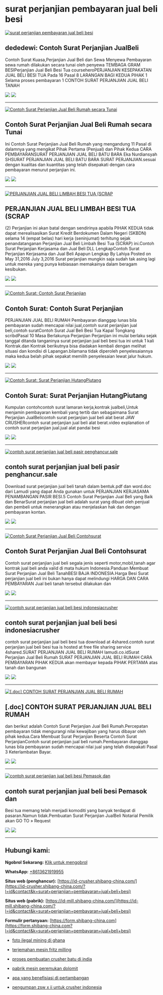 # surat perjanjian pembayaran jual beli besi

<a href="https://swt.shibang-china.com/?l=id&img&k=surat+perjanjian+pembayaran+jual+beli+besi" target="_blank">![surat perjanjian pembayaran jual beli besi](http://static.shibang-china.com/all-800x300/271.jpg)</a>

## dededewi: Contoh Surat Perjanjian JualBeli
Contoh Surat Kuasa,Perjanjian Jual Beli dan Sewa Menyewa Pembayaran sewa rumah dilakukan secara tunai oleh penyewa TEMBAGA GRAM BESIPerjanjian Jual Beli Besi Tua courseheroPERJANJIAN KESEPAKATAN JUAL BELI BESI TUA Pada 16 Pasal 8 LARANGAN BAGI KEDUA PIHAK 1 Selama proses pembayaran 1 CONTOH SURAT PERJANJIAN JUAL BELI TANAH


<a href="https://whatsapp.shibangsoft.com/WhatsApp.php" target="_blank" title="WhatsApp">![](http://static.shibang-china.com/icon/whatsapp.png)</a> <a href="https://swt.shibang-china.com/?l=id&icon&k=surat+perjanjian+pembayaran+jual+beli+besi" target="_blank">![](http://static.shibang-china.com/icon/chat-id.png)</a>

---

<a href="https://swt.shibang-china.com/?l=id&img&k=surat+perjanjian+pembayaran+jual+beli+besi" target="_blank">![Contoh Surat Perjanjian Jual Beli Rumah secara Tunai](http://static.shibang-china.com/all-800x300/1040.jpg)</a>

## Contoh Surat Perjanjian Jual Beli Rumah secara Tunai
Ini Contoh Surat Perjanjian Jual Beli Rumah yang mengandung 11 Pasal di dalamnya yang mengikat Pihak Pertama (Penjual) dan Pihak Kedua CARA PEMBAYARANSURAT PERJANJIAN JUAL BELI BATU BARA Eka Nurdiansyah SHSURAT PERJANJIAN JUAL BELI BATU BARA SURAT PERJANJIAN.sesuai dengan kualitas dan kuantitas yang telah disepakati dengan cara pembayaran menurut perjanjian ini.


<a href="https://whatsapp.shibangsoft.com/WhatsApp.php" target="_blank" title="WhatsApp">![](http://static.shibang-china.com/icon/whatsapp.png)</a> <a href="https://swt.shibang-china.com/?l=id&icon&k=surat+perjanjian+pembayaran+jual+beli+besi" target="_blank">![](http://static.shibang-china.com/icon/chat-id.png)</a>

---

<a href="https://swt.shibang-china.com/?l=id&img&k=surat+perjanjian+pembayaran+jual+beli+besi" target="_blank">![PERJANJIAN JUAL BELI LIMBAH BESI TUA (SCRAP](http://static.shibang-china.com/all-800x300/491.jpg)</a>

## PERJANJIAN JUAL BELI LIMBAH BESI TUA (SCRAP
(2) Perjanjian ini akan batal dengan sendirinya apabila PIHAK KEDUA tidak dapat merealisasikan Surat Kredit Berdokumen Dalam Negeri (SKBDN) selama 14 (empat belas) hari kerja (seninjumat) terhitung sejak penandatanganan Perjanjian Jual Beli Limbah Besi Tua (SCRAP) ini.Contoh Surat Perjanjian Kerjasama dan Jual Beli DLL LengkapContoh Surat Perjanjian Kerjasama dan Jual Beli Apapun Lengkap By Lahiya Posted on May 31,2016 July 3,2016 Surat perjanjian mungkin saja sudah tak asing lagi untuk mereka yang punya kebiasaan memakainya dalam beragam kesibukan.


<a href="https://whatsapp.shibangsoft.com/WhatsApp.php" target="_blank" title="WhatsApp">![](http://static.shibang-china.com/icon/whatsapp.png)</a> <a href="https://swt.shibang-china.com/?l=id&icon&k=surat+perjanjian+pembayaran+jual+beli+besi" target="_blank">![](http://static.shibang-china.com/icon/chat-id.png)</a>

---

<a href="https://swt.shibang-china.com/?l=id&img&k=surat+perjanjian+pembayaran+jual+beli+besi" target="_blank">![Contoh Surat: Contoh Surat Perjanjian](http://static.shibang-china.com/all-800x300/871.jpg)</a>

## Contoh Surat: Contoh Surat Perjanjian
PERJANJIAN JUAL BELI RUMAH Pembayaran dianggap lunas bila pembayaran sudah mencapai nilai jual,contoh surat perjanjian jual beli,contoh suratContoh Surat Jual Beli Besi Tua Kapal Tongkang scribdPasal 10 Masa Berlakunya Perjanjian Perjanjian ini mulai berlaku sejak tanggal ditanda tanganinya surat perjanjian jual beli besi tua ini untuk 1 kali Kontrak.dan Kontrak berikutnya bisa diadakan kembali dengan melihat situasi dan kondisi di Lapangan.bilamana tidak diperoleh penyelesaiannya maka kedua belah pihak sepakat memilih penyelesaian lewat jalur hukum.


<a href="https://whatsapp.shibangsoft.com/WhatsApp.php" target="_blank" title="WhatsApp">![](http://static.shibang-china.com/icon/whatsapp.png)</a> <a href="https://swt.shibang-china.com/?l=id&icon&k=surat+perjanjian+pembayaran+jual+beli+besi" target="_blank">![](http://static.shibang-china.com/icon/chat-id.png)</a>

---

<a href="https://swt.shibang-china.com/?l=id&img&k=surat+perjanjian+pembayaran+jual+beli+besi" target="_blank">![Contoh Surat: Surat Perjanjian HutangPiutang](http://static.shibang-china.com/all-800x300/384.jpg)</a>

## Contoh Surat: Surat Perjanjian HutangPiutang
Kumpulan contohcontoh surat lamaran kerja,kontrak jualbeli,Untuk menjamin pembayaran kembali yang tertib dan sebagaimana Surat Perjanjian JualBelicontoh surat perjanjian jual beli alat berat JAW CRUSHERcontoh surat perjanjian jual beli alat berat.video explanation of contoh surat perjanjian jual.jual alat pandai besi


<a href="https://whatsapp.shibangsoft.com/WhatsApp.php" target="_blank" title="WhatsApp">![](http://static.shibang-china.com/icon/whatsapp.png)</a> <a href="https://swt.shibang-china.com/?l=id&icon&k=surat+perjanjian+pembayaran+jual+beli+besi" target="_blank">![](http://static.shibang-china.com/icon/chat-id.png)</a>

---

<a href="https://swt.shibang-china.com/?l=id&img&k=surat+perjanjian+pembayaran+jual+beli+besi" target="_blank">![contoh surat perjanjian jual beli pasir penghancur.sale](http://static.shibang-china.com/all-800x300/336.jpg)</a>

## contoh surat perjanjian jual beli pasir penghancur.sale
Download surat perjanjian jual beli tanah dalam bentuk.pdf dan word.doc dari Lamudi yang dapat Anda gunakan untuk PERJANJIAN KERJASAMA PENAMBANGAN PASIR BESI.5 Contoh Surat Perjanjian Jual Beli yang Baik dan BenarSurat perjanjian jual beli adalah surat yang dibuat oleh penjual dan pembeli untuk menerangkan atau menjelaskan hak dan dengan pembayaran kontan.


<a href="https://whatsapp.shibangsoft.com/WhatsApp.php" target="_blank" title="WhatsApp">![](http://static.shibang-china.com/icon/whatsapp.png)</a> <a href="https://swt.shibang-china.com/?l=id&icon&k=surat+perjanjian+pembayaran+jual+beli+besi" target="_blank">![](http://static.shibang-china.com/icon/chat-id.png)</a>

---

<a href="https://swt.shibang-china.com/?l=id&img&k=surat+perjanjian+pembayaran+jual+beli+besi" target="_blank">![Contoh Surat Perjanjian Jual Beli Contohsurat](http://static.shibang-china.com/all-800x300/148.jpg)</a>

## Contoh Surat Perjanjian Jual Beli Contohsurat
Contoh surat perjanjian jual beli segala jenis seperti motor,mobil,tanah agar kontrak jual beli anda valid di mata hukum Indonesia.Panduan Membuat Surat Perjanjian Jual Beli TanahBESI BAJA INDONESIA.Harga Besi Surat perjanjian jual beli ini bukan hanya dapat melindungi HARGA DAN CARA PEMBAYARAN Jual beli tanah tersebut dilakukan dan


<a href="https://whatsapp.shibangsoft.com/WhatsApp.php" target="_blank" title="WhatsApp">![](http://static.shibang-china.com/icon/whatsapp.png)</a> <a href="https://swt.shibang-china.com/?l=id&icon&k=surat+perjanjian+pembayaran+jual+beli+besi" target="_blank">![](http://static.shibang-china.com/icon/chat-id.png)</a>

---

<a href="https://swt.shibang-china.com/?l=id&img&k=surat+perjanjian+pembayaran+jual+beli+besi" target="_blank">![contoh surat perjanjian jual beli besi indonesiacrusher](http://static.shibang-china.com/all-800x300/164.jpg)</a>

## contoh surat perjanjian jual beli besi indonesiacrusher
contoh surat perjanjian jual beli besi tua download at 4shared.contoh surat perjanjian jual beli besi tua is hosted at free file sharing service 4shared.SURAT PERJANJIAN JUAL BELI RUMAH lamudi.co.idSurat Perjanjian Jual Beli Rumah SURAT PERJANJIAN JUAL BELI RUMAH CARA PEMBAYARAN PIHAK KEDUA akan membayar kepada PIHAK PERTAMA atas tanah dan bangunan


<a href="https://whatsapp.shibangsoft.com/WhatsApp.php" target="_blank" title="WhatsApp">![](http://static.shibang-china.com/icon/whatsapp.png)</a> <a href="https://swt.shibang-china.com/?l=id&icon&k=surat+perjanjian+pembayaran+jual+beli+besi" target="_blank">![](http://static.shibang-china.com/icon/chat-id.png)</a>

---

<a href="https://swt.shibang-china.com/?l=id&img&k=surat+perjanjian+pembayaran+jual+beli+besi" target="_blank">![[.doc] CONTOH SURAT PERJANJIAN JUAL BELI RUMAH](http://static.shibang-china.com/all-800x300/1476.jpg)</a>

## [.doc] CONTOH SURAT PERJANJIAN JUAL BELI RUMAH
dan berikut adalah Contoh Surat Perjanjian Jual Beli Rumah.Percepatan pembayaran tidak mengurangi nilai kewajiban yang harus dibayar oleh pihak kedua.Cara Membuat Surat Perjanjian Beserta Contoh Surat PerjanjianContoh surat perjanjian jual beli rumah.Pembayaran dianggap lunas bila pembayaran sudah mencapai nilai jual yang telah disepakati Pasal 3 Keterlambatan Bayar.


<a href="https://whatsapp.shibangsoft.com/WhatsApp.php" target="_blank" title="WhatsApp">![](http://static.shibang-china.com/icon/whatsapp.png)</a> <a href="https://swt.shibang-china.com/?l=id&icon&k=surat+perjanjian+pembayaran+jual+beli+besi" target="_blank">![](http://static.shibang-china.com/icon/chat-id.png)</a>

---

<a href="https://swt.shibang-china.com/?l=id&img&k=surat+perjanjian+pembayaran+jual+beli+besi" target="_blank">![contoh surat perjanjian jual beli besi Pemasok dan](http://static.shibang-china.com/all-800x300/695.jpg)</a>

## contoh surat perjanjian jual beli besi Pemasok dan
Besi tua memang telah menjadi komoditi yang banyak terdapat di pasaran.Namun tidak.Pembuatan Surat Perjanjian JualBeli Notarial Pemilik akan GO TO » Request

<a href="https://whatsapp.shibangsoft.com/WhatsApp.php" target="_blank" title="WhatsApp">![](http://static.shibang-china.com/icon/whatsapp.png)</a> <a href="https://swt.shibang-china.com/?l=id&icon&k=surat+perjanjian+pembayaran+jual+beli+besi" target="_blank">![](http://static.shibang-china.com/icon/chat-id.png)</a>

---
## Hubungi kami:

**Ngobrol Sekarang:** [Klik untuk mengobrol](https://swt.shibang-china.com?l=id&contact&k=surat+perjanjian+pembayaran+jual+beli+besi)

**WhatsApp:**  [+8613621919955](https://whatsapp.shibangsoft.com/WhatsApp.php)

**Situs web (penghancur):** [https://id-crusher.shibang-china.com/](https://id-crusher.shibang-china.com/?l=id&contact&k=surat+perjanjian+pembayaran+jual+beli+besi)

**Situs web (pabrik):** [https://id-mill.shibang-china.com/](https://id-mill.shibang-china.com/?l=id&contact&k=surat+perjanjian+pembayaran+jual+beli+besi)

**Formulir pertanyaan:** [https://form.shibang-china.com](https://form.shibang-china.com?l=id&contact&k=surat+perjanjian+pembayaran+jual+beli+besi)

* [foto ilegal mining di ghana](../45/foto%20ilegal%20mining%20di%20ghana.md)

* [terjemahan mesin fritz milling](../45/terjemahan%20mesin%20fritz%20milling.md)

* [proses pembuatan crusher batu di india](../50/proses%20pembuatan%20crusher%20batu%20di%20india.md)

* [pabrik mesin peremukan dolomit](../50/pabrik%20mesin%20peremukan%20dolomit.md)

* [apa yang benefisiasi di pertambangan](../45/apa%20yang%20benefisiasi%20di%20pertambangan.md)

* [pengumpan zsw x ii untuk crusher indonesia](../49/pengumpan%20zsw%20x%20ii%20untuk%20crusher%20indonesia.md)